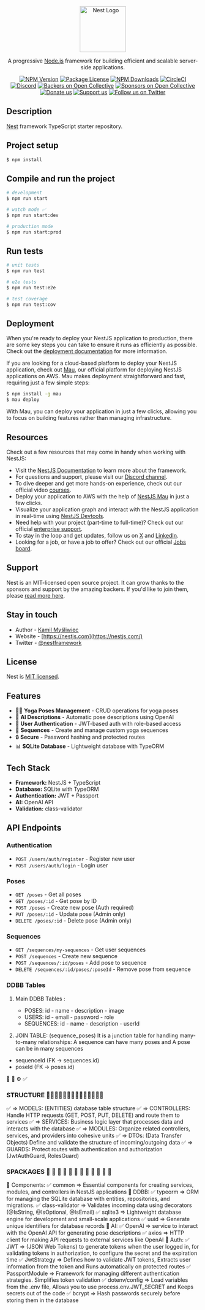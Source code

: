 <p align="center">
  <a href="http://nestjs.com/" target="blank"><img src="https://nestjs.com/img/logo-small.svg" width="120" alt="Nest Logo" /></a>
</p>

[circleci-image]: https://img.shields.io/circleci/build/github/nestjs/nest/master?token=abc123def456
[circleci-url]: https://circleci.com/gh/nestjs/nest

  <p align="center">A progressive <a href="http://nodejs.org" target="_blank">Node.js</a> framework for building efficient and scalable server-side applications.</p>
    <p align="center">
<a href="https://www.npmjs.com/~nestjscore" target="_blank"><img src="https://img.shields.io/npm/v/@nestjs/core.svg" alt="NPM Version" /></a>
<a href="https://www.npmjs.com/~nestjscore" target="_blank"><img src="https://img.shields.io/npm/l/@nestjs/core.svg" alt="Package License" /></a>
<a href="https://www.npmjs.com/~nestjscore" target="_blank"><img src="https://img.shields.io/npm/dm/@nestjs/common.svg" alt="NPM Downloads" /></a>
<a href="https://circleci.com/gh/nestjs/nest" target="_blank"><img src="https://img.shields.io/circleci/build/github/nestjs/nest/master" alt="CircleCI" /></a>
<a href="https://discord.gg/G7Qnnhy" target="_blank"><img src="https://img.shields.io/badge/discord-online-brightgreen.svg" alt="Discord"/></a>
<a href="https://opencollective.com/nest#backer" target="_blank"><img src="https://opencollective.com/nest/backers/badge.svg" alt="Backers on Open Collective" /></a>
<a href="https://opencollective.com/nest#sponsor" target="_blank"><img src="https://opencollective.com/nest/sponsors/badge.svg" alt="Sponsors on Open Collective" /></a>
  <a href="https://paypal.me/kamilmysliwiec" target="_blank"><img src="https://img.shields.io/badge/Donate-PayPal-ff3f59.svg" alt="Donate us"/></a>
    <a href="https://opencollective.com/nest#sponsor"  target="_blank"><img src="https://img.shields.io/badge/Support%20us-Open%20Collective-41B883.svg" alt="Support us"></a>
  <a href="https://twitter.com/nestframework" target="_blank"><img src="https://img.shields.io/twitter/follow/nestframework.svg?style=social&label=Follow" alt="Follow us on Twitter"></a>
</p>
  <!--[![Backers on Open Collective](https://opencollective.com/nest/backers/badge.svg)](https://opencollective.com/nest#backer)
  [![Sponsors on Open Collective](https://opencollective.com/nest/sponsors/badge.svg)](https://opencollective.com/nest#sponsor)-->

## Description

[Nest](https://github.com/nestjs/nest) framework TypeScript starter repository.

## Project setup

```bash
$ npm install
```

## Compile and run the project

```bash
# development
$ npm run start

# watch mode ✅
$ npm run start:dev

# production mode
$ npm run start:prod
```

## Run tests

```bash
# unit tests
$ npm run test

# e2e tests
$ npm run test:e2e

# test coverage
$ npm run test:cov
```

## Deployment

When you're ready to deploy your NestJS application to production, there are some key steps you can take to ensure it runs as efficiently as possible. Check out the [deployment documentation](https://docs.nestjs.com/deployment) for more information.

If you are looking for a cloud-based platform to deploy your NestJS application, check out [Mau](https://mau.nestjs.com), our official platform for deploying NestJS applications on AWS. Mau makes deployment straightforward and fast, requiring just a few simple steps:

```bash
$ npm install -g mau
$ mau deploy
```

With Mau, you can deploy your application in just a few clicks, allowing you to focus on building features rather than managing infrastructure.

## Resources

Check out a few resources that may come in handy when working with NestJS:

- Visit the [NestJS Documentation](https://docs.nestjs.com) to learn more about the framework.
- For questions and support, please visit our [Discord channel](https://discord.gg/G7Qnnhy).
- To dive deeper and get more hands-on experience, check out our official video [courses](https://courses.nestjs.com/).
- Deploy your application to AWS with the help of [NestJS Mau](https://mau.nestjs.com) in just a few clicks.
- Visualize your application graph and interact with the NestJS application in real-time using [NestJS Devtools](https://devtools.nestjs.com).
- Need help with your project (part-time to full-time)? Check out our official [enterprise support](https://enterprise.nestjs.com).
- To stay in the loop and get updates, follow us on [X](https://x.com/nestframework) and [LinkedIn](https://linkedin.com/company/nestjs).
- Looking for a job, or have a job to offer? Check out our official [Jobs board](https://jobs.nestjs.com).

## Support

Nest is an MIT-licensed open source project. It can grow thanks to the sponsors and support by the amazing backers. If you'd like to join them, please [read more here](https://docs.nestjs.com/support).

## Stay in touch

- Author - [Kamil Myśliwiec](https://twitter.com/kammysliwiec)
- Website - [https://nestjs.com](https://nestjs.com/)
- Twitter - [@nestframework](https://twitter.com/nestframework)

## License

Nest is [MIT licensed](https://github.com/nestjs/nest/blob/master/LICENSE).

## Features

- 🧘‍♀️ **Yoga Poses Management** - CRUD operations for yoga poses
- 🤖 **AI Descriptions** - Automatic pose descriptions using OpenAI
- 👤 **User Authentication** - JWT-based auth with role-based access
- 📝 **Sequences** - Create and manage custom yoga sequences
- 🔒 **Secure** - Password hashing and protected routes
- 📊 **SQLite Database** - Lightweight database with TypeORM

## Tech Stack

- **Framework:** NestJS + TypeScript
- **Database:** SQLite with TypeORM
- **Authentication:** JWT + Passport
- **AI:** OpenAI API
- **Validation:** class-validator

## API Endpoints

### Authentication

- `POST /users/auth/register` - Register new user
- `POST /users/auth/login` - Login user

### Poses

- `GET /poses` - Get all poses
- `GET /poses/:id` - Get pose by ID
- `POST /poses` - Create new pose (Auth required)
- `PUT /poses/:id` - Update pose (Admin only)
- `DELETE /poses/:id` - Delete pose (Admin only)

### Sequences

- `GET /sequences/my-sequences` - Get user sequences
- `POST /sequences` - Create new sequence
- `POST /sequences/:id/poses` - Add pose to sequence
- `DELETE /sequences/:id/poses/:poseId` - Remove pose from sequence

### DDBB Tables

1. Main DDBB Tables :

   - POSES: id - name - description - image
   - USERS: id - email - password - role
   - SEQUENCES: id - name - description - userId

2. JOIN TABLE: (sequence_poses) It is a junction table for handling many-to-many relationships: A sequence can have many poses and A pose can be in many sequences

- sequenceId (FK → sequences.id)
- poseId (FK → poses.id)

🚀 📌 ⚙️ ✅

### STRUCTURE 🚀🚀🚀🚀🚀🚀🚀🚀🚀🚀🚀🚀🚀🚀

✅ => MODELS: (ENTITIES) database table structure
✅ => CONTROLLERS: Handle HTTP requests (GET, POST, PUT, DELETE) and route them to services
✅ => SERVICES: Business logic layer that processes data and interacts with the database
✅ => MODULES: Organize related controllers, services, and providers into cohesive units
✅ => DTOs: (Data Transfer Objects) Define and validate the structure of incoming/outgoing data
✅ => GUARDS: Protect routes with authentication and authorization (JwtAuthGuard, RolesGuard)

### SPACKAGES 🚀 🚀 🚀 🚀 🚀 🚀 🚀 🚀 🚀 🚀 🚀 🚀

📌 Components:
✅ common => Essential components for creating services, modules, and controllers in NestJS applications
📌 DDBB:
✅ typeorm => ORM for managing the SQLite database with entities, repositories, and migrations.
✅ class-validator => Validates incoming data using decorators (@IsString, @IsOptional, @IsEmail)
✅ sqlite3 => Lightweight database engine for development and small-scale applications
✅ uuid => Generate unique identifiers for database records
📌 AI:
✅ OpenAI => service to interact with the OpenAI API for generating pose descriptions
✅ axios => HTTP client for making API requests to external services like OpenAI
📌 Auth:
✅ JWT => (JSON Web Tokens) to generate tokens when the user logged in, for validating tokens in authorization, to configure the secret and the expiration time
✅ JwtStrategy => Defines how to validate JWT tokens, Extracts user information from the token and Runs automatically on protected routes
✅ PassportModule => Framework for managing different authentication strategies. Simplifies token validation
✅ dotenv/config => Load variables from the .env file, Allows you to use process.env.JWT_SECRET and Keeps secrets out of the code
✅ bcrypt => Hash passwords securely before storing them in the database
